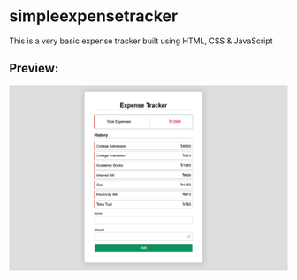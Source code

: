 # simpleexpensetracker
This is a very basic expense tracker built using HTML, CSS & JavaScript

## Preview:

![Alt text](/screenshot.png "Screenshot")
